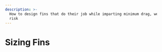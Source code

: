 ```yaml
---
description: >-
  How to design fins that do their job while imparting minimum drag, weight, and
  risk
---
```


# Sizing Fins

